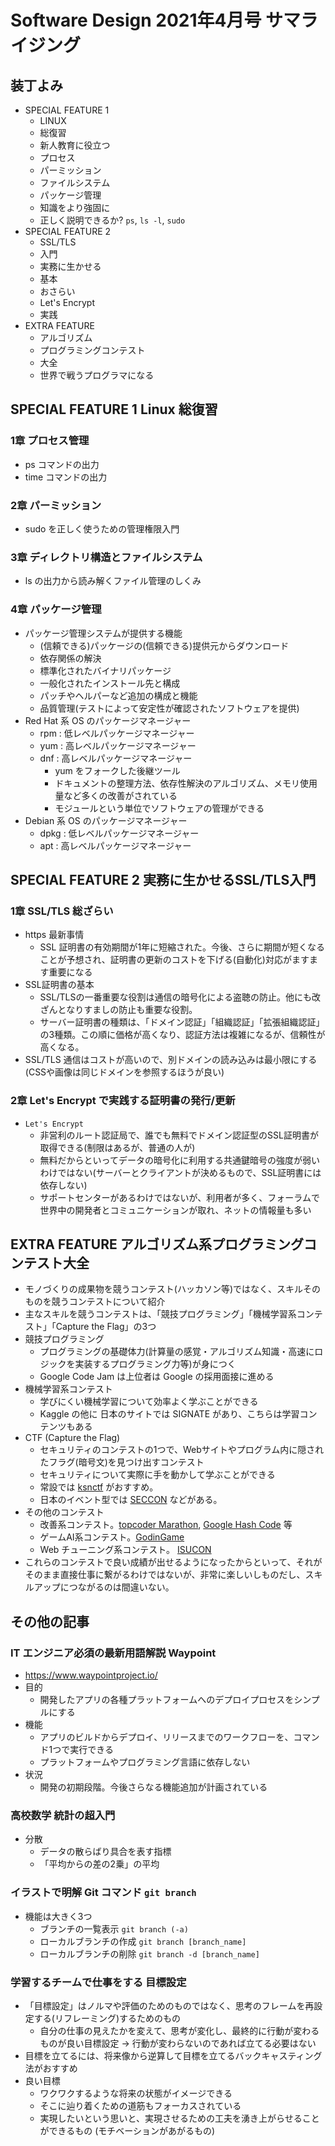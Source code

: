 # Software Design 2021年4月号 サマライジング

## 装丁よみ

- SPECIAL FEATURE 1
  - LINUX
  - 総復習
  - 新人教育に役立つ
  - プロセス
  - パーミッション
  - ファイルシステム
  - パッケージ管理
  - 知識をより強固に
  - 正しく説明できるか? `ps`, `ls -l`, `sudo`
- SPECIAL FEATURE 2
  - SSL/TLS
  - 入門
  - 実務に生かせる
  - 基本
  - おさらい
  - Let's Encrypt
  - 実践
- EXTRA FEATURE
  - アルゴリズム
  - プログラミングコンテスト
  - 大全
  - 世界で戦うプログラマになる

## SPECIAL FEATURE 1 Linux 総復習

### 1章 プロセス管理

- ps コマンドの出力
- time コマンドの出力

### 2章 パーミッション

- sudo を正しく使うための管理権限入門

### 3章 ディレクトリ構造とファイルシステム

- ls の出力から読み解くファイル管理のしくみ

### 4章 パッケージ管理

- パッケージ管理システムが提供する機能
  - (信頼できる)パッケージの(信頼できる)提供元からダウンロード
  - 依存関係の解決
  - 標準化されたバイナリパッケージ
  - 一般化されたインストール先と構成
  - パッチやヘルパーなど追加の構成と機能
  - 品質管理(テストによって安定性が確認されたソフトウェアを提供)
- Red Hat 系 OS のパッケージマネージャー
  - rpm : 低レベルパッケージマネージャー
  - yum : 高レベルパッケージマネージャー
  - dnf : 高レベルパッケージマネージャー
    - yum をフォークした後継ツール
    - ドキュメントの整理方法、依存性解決のアルゴリズム、メモリ使用量など多くの改善がされている
    - モジュールという単位でソフトウェアの管理ができる
- Debian 系 OS のパッケージマネージャー
  - dpkg : 低レベルパッケージマネージャー
  - apt : 高レベルパッケージマネージャー

## SPECIAL FEATURE 2 実務に生かせるSSL/TLS入門

### 1章 SSL/TLS 総ざらい

- https 最新事情
  - SSL 証明書の有効期間が1年に短縮された。今後、さらに期間が短くなることが予想され、証明書の更新のコストを下げる(自動化)対応がますます重要になる
- SSL証明書の基本
  - SSL/TLSの一番重要な役割は通信の暗号化による盗聴の防止。他にも改ざんとなりすましの防止も重要な役割。
  - サーバー証明書の種類は、「ドメイン認証」「組織認証」「拡張組織認証」の3種類。この順に価格が高くなり、認証方法は複雑になるが、信頼性が高くなる。
- SSL/TLS 通信はコストが高いので、別ドメインの読み込みは最小限にする(CSSや画像は同じドメインを参照するほうが良い)

### 2章 Let's Encrypt で実践する証明書の発行/更新

- `Let's Encrypt`
  - 非営利のルート認証局で、誰でも無料でドメイン認証型のSSL証明書が取得できる(制限はあるが、普通の人が)
  - 無料だからといってデータの暗号化に利用する共通鍵暗号の強度が弱いわけではない(サーバーとクライアントが決めるもので、SSL証明書には依存しない)
  - サポートセンターがあるわけではないが、利用者が多く、フォーラムで世界中の開発者とコミュニケーションが取れ、ネットの情報量も多い

## EXTRA FEATURE アルゴリズム系プログラミングコンテスト大全

- モノづくりの成果物を競うコンテスト(ハッカソン等)ではなく、スキルそのものを競うコンテストについて紹介
- 主なスキルを競うコンテストは、「競技プログラミング」「機械学習系コンテスト」「Capture the Flag」の3つ
- 競技プログラミング
  - プログラミングの基礎体力(計算量の感覚・アルゴリズム知識・高速にロジックを実装するプログラミング力等)が身につく
  - Google Code Jam は上位者は Google の採用面接に進める
- 機械学習系コンテスト
  - 学びにくい機械学習について効率よく学ぶことができる
  - Kaggle の他に 日本のサイトでは SIGNATE があり、こちらは学習コンテンツもある
- CTF (Capture the Flag)
  - セキュリティのコンテストの1つで、Webサイトやプログラム内に隠されたフラグ(暗号文)を見つけ出すコンテスト
  - セキュリティについて実際に手を動かして学ぶことができる
  - 常設では [ksnctf](https://ksnctf.sweetduet.info/) がおすすめ。
  - 日本のイベント型では [SECCON](https://www.seccon.jp/2020/) などがある。
- その他のコンテスト
  - 改善系コンテスト。[topcoder Marathon](), [Google Hash Code]() 等
  - ゲームAI系コンテスト。[GodinGame](https://www.codingame.com/)
  - Web チューニング系コンテスト。 [ISUCON](https://isucon.net/)
- これらのコンテストで良い成績が出せるようになったからといって、それがそのまま直接仕事に繋がるわけではないが、非常に楽しいしものだし、スキルアップにつながるのは間違いない。

## その他の記事

### IT エンジニア必須の最新用語解説 Waypoint

- <https://www.waypointproject.io/>
- 目的
  - 開発したアプリの各種プラットフォームへのデプロイプロセスをシンプルにする
- 機能
  - アプリのビルドからデプロイ、リリースまでのワークフローを、コマンド1つで実行できる
  - プラットフォームやプログラミング言語に依存しない
- 状況
  - 開発の初期段階。今後さらなる機能追加が計画されている

### 高校数学 統計の超入門

- 分散
  - データの散らばり具合を表す指標
  - 「平均からの差の2乗」の平均

### イラストで明解 Git コマンド `git branch`

- 機能は大きく3つ
  - ブランチの一覧表示 `git branch (-a)`
  - ローカルブランチの作成 `git branch [branch_name]`
  - ローカルブランチの削除 `git branch -d [branch_name]`

### 学習するチームで仕事をする 目標設定

- 「目標設定」はノルマや評価のためのものではなく、思考のフレームを再設定する(リフレーミング)するためのもの
  - 自分の仕事の見えたかを変えて、思考が変化し、最終的に行動が変わるものが良い目標設定 -> 行動が変わらないのであれば立てる必要はない
- 目標を立てるには、将来像から逆算して目標を立てるバックキャスティング法がおすすめ
- 良い目標
  - ワクワクするような将来の状態がイメージできる
  - そこに辿り着くための道筋もフォーカスされている
  - 実現したいという思いと、実現させるための工夫を湧き上がらせることができるもの (モチベーションがあがるもの)



